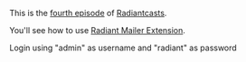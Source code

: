This is the [fourth episode][rce] of [Radiantcasts][rc].

You'll see how to use [Radiant Mailer Extension][rm].

Login using "admin" as username and "radiant" as password

[rce]:http://blog.aissac.ro/2009/12/12/episode-4-radiant-mailer-extension-basic-usage/
[rc]:http://blog.aissac.ro/category/radiantcasts/
[rm]:http://github.com/radiant/radiant-mailer-extension